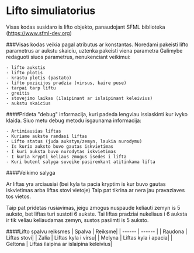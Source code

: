 # Lifto simuliatorius

Visas kodas susidaro is lifto objekto, panaudojant SFML biblioteka (https://www.sfml-dev.org)


###Visas kodas veikia pagal atributus ar konstantas.
Noredami pakeisti lifto parametrus ar aukstu skaiciu, uztenka pakeisti viena parametra
Galimybe redaguoti siuos parametrus, nenukenciant veikimui:
```
- lifto aukstis
- lifto plotis
- krastu plotis (pastato)
- lifto pozicijos pradzia (virsus, kaire puse)
- tarpai tarp liftu
- greitis
- stovejimo laikas (ilaipinant ar islaipinant keleivius)
- aukstu skaicius
```

####Prideta "debug" informacija, kuri padeda lengviau issiaskinti kur ivyko klaida.
Siuo metu debug metodu isgaunama informacija:
```
- Artimiausias liftas
- Kuriame aukste randasi liftas
- Lifto status (juda aukstyn/zemyn, laukia nurodymu)
- Is kurio auksto buvo gautas iskvietimas
- I kuri auksta buvo nurodytas iskvietimas
- I kuria krypti keliaus zmogus isedes i lifta 
- Kuri butent salyga suveike pasirenkant atitinkama lifta
```

####Veikimo salyga

Ar liftas yra arciausiai (bei kyla ta pacia kryptim is kur buvo gautas iskvietimas arba liftas stovi vietoje)
Taip pat tikrina ar nera jau pravaziaves tos vietos.

Taip pat pridetas rusiavimas, jeigu zmogus nuspaude keliauti zemyn is 5 auksto, bet liftas turi sustoti 6 aukste.
Tai liftas pradziai nukeliaus i 6 auksta ir tik veliau keliaudamas zemyn, sustos pasiimti is 5 auksto.

####Lifto spalvu reiksmes
| Spalva | Reiksme|
| ------ | ------ |
| Raudona | Liftas stovi|
| Zalia | Liftas kyla i virsu|
| Melyna | Liftas kyla i apacia|
| Geltona | Liftas ilaipina ar islaipina keleivius|
